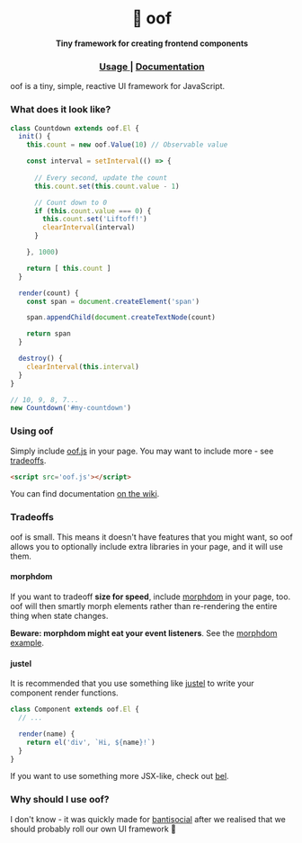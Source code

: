 <h1 align='center'> 😤 oof </h1>

<div align='center'>
  <strong> Tiny framework for creating frontend components </strong>
</div>

<div align='center'>
  <h3>
    <a href='#using-oof'> Usage </a>
    <span> | </span>
    <a href='https://github.com/heyitsmeuralex/oof/wiki'> Documentation </a>
  </h3>
</div>

oof is a tiny, simple, reactive UI framework for JavaScript.

### What does it look like?

```js
class Countdown extends oof.El {
  init() {
    this.count = new oof.Value(10) // Observable value

    const interval = setInterval(() => {
      
      // Every second, update the count
      this.count.set(this.count.value - 1)

      // Count down to 0
      if (this.count.value === 0) {
        this.count.set('Liftoff!')
        clearInterval(interval)
      }

    }, 1000)

    return [ this.count ]
  }

  render(count) {
    const span = document.createElement('span')

    span.appendChild(document.createTextNode(count)

    return span
  }

  destroy() {
    clearInterval(this.interval)
  }
}

// 10, 9, 8, 7...
new Countdown('#my-countdown')
```

### Using oof

Simply include [oof.js](oof.js) in your page. You may want to include more - see [tradeoffs](#tradeoffs).

```html
<script src='oof.js'></script>
```

You can find documentation [on the wiki](https://github.com/heyitsmeuralex/oof/wiki).

### Tradeoffs

oof is small. This means it doesn't have features that you might want, so oof allows you to optionally include
extra libraries in your page, and it will use them.

#### morphdom

If you want to tradeoff **size for speed**, include [morphdom](https://raw.githubusercontent.com/patrick-steele-idem/morphdom/master/dist/morphdom-umd.min.js) in your page, too. oof will then smartly
morph elements rather than re-rendering the entire thing when state changes.

**Beware: morphdom might eat your event listeners**.
See the [morphdom example](examples/morphdom.html).

#### justel

It is recommended that you use something like [justel](https://github.com/heyitsmeuralex/justel) to write your component render functions.

```js
class Component extends oof.El {
  // ...

  render(name) {
    return el('div', `Hi, ${name}!`)
  }
}
```

If you want to use something more JSX-like, check out [bel](https://www.npmjs.com/package/bel).

### Why should I use oof?

I don't know - it was quickly made for [bantisocial](https://github.com/towerofnix/bantisocial) after we realised
that we should probably roll our own UI framework 😤
